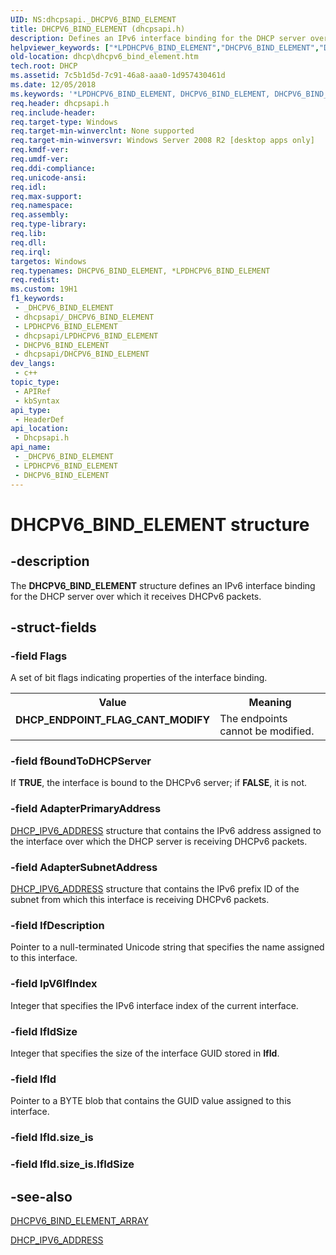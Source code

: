 ```yaml
---
UID: NS:dhcpsapi._DHCPV6_BIND_ELEMENT
title: DHCPV6_BIND_ELEMENT (dhcpsapi.h)
description: Defines an IPv6 interface binding for the DHCP server over which it receives DHCPv6 packets.
helpviewer_keywords: ["*LPDHCPV6_BIND_ELEMENT","DHCPV6_BIND_ELEMENT","DHCPV6_BIND_ELEMENT structure [DHCP]","DHCP_ENDPOINT_FLAG_CANT_MODIFY","PDHCPV6_BIND_ELEMENT","PDHCPV6_BIND_ELEMENT structure pointer [DHCP]","dhcp.dhcpv6_bind_element","dhcpsapi/DHCPV6_BIND_ELEMENT","dhcpsapi/PDHCPV6_BIND_ELEMENT"]
old-location: dhcp\dhcpv6_bind_element.htm
tech.root: DHCP
ms.assetid: 7c5b1d5d-7c91-46a8-aaa0-1d957430461d
ms.date: 12/05/2018
ms.keywords: '*LPDHCPV6_BIND_ELEMENT, DHCPV6_BIND_ELEMENT, DHCPV6_BIND_ELEMENT structure [DHCP], DHCP_ENDPOINT_FLAG_CANT_MODIFY, PDHCPV6_BIND_ELEMENT, PDHCPV6_BIND_ELEMENT structure pointer [DHCP], dhcp.dhcpv6_bind_element, dhcpsapi/DHCPV6_BIND_ELEMENT, dhcpsapi/PDHCPV6_BIND_ELEMENT'
req.header: dhcpsapi.h
req.include-header: 
req.target-type: Windows
req.target-min-winverclnt: None supported
req.target-min-winversvr: Windows Server 2008 R2 [desktop apps only]
req.kmdf-ver: 
req.umdf-ver: 
req.ddi-compliance: 
req.unicode-ansi: 
req.idl: 
req.max-support: 
req.namespace: 
req.assembly: 
req.type-library: 
req.lib: 
req.dll: 
req.irql: 
targetos: Windows
req.typenames: DHCPV6_BIND_ELEMENT, *LPDHCPV6_BIND_ELEMENT
req.redist: 
ms.custom: 19H1
f1_keywords:
 - _DHCPV6_BIND_ELEMENT
 - dhcpsapi/_DHCPV6_BIND_ELEMENT
 - LPDHCPV6_BIND_ELEMENT
 - dhcpsapi/LPDHCPV6_BIND_ELEMENT
 - DHCPV6_BIND_ELEMENT
 - dhcpsapi/DHCPV6_BIND_ELEMENT
dev_langs:
 - c++
topic_type:
 - APIRef
 - kbSyntax
api_type:
 - HeaderDef
api_location:
 - Dhcpsapi.h
api_name:
 - _DHCPV6_BIND_ELEMENT
 - LPDHCPV6_BIND_ELEMENT
 - DHCPV6_BIND_ELEMENT
---
```


# DHCPV6_BIND_ELEMENT structure


## -description

The <b>DHCPV6_BIND_ELEMENT</b> structure defines an IPv6 interface binding for the DHCP server over which it receives DHCPv6 packets.

## -struct-fields

### -field Flags

A set of bit flags indicating properties of the interface binding.

<table>
<tr>
<th>Value</th>
<th>Meaning</th>
</tr>
<tr>
<td width="40%"><a id="DHCP_ENDPOINT_FLAG_CANT_MODIFY_"></a><a id="dhcp_endpoint_flag_cant_modify_"></a><dl>
<dt><b>DHCP_ENDPOINT_FLAG_CANT_MODIFY
</b></dt>
</dl>
</td>
<td width="60%">
The endpoints cannot be modified.


</td>
</tr>
</table>

### -field fBoundToDHCPServer

If <b>TRUE</b>, the interface is bound to the DHCPv6 server; if <b>FALSE</b>, it is not.

### -field AdapterPrimaryAddress

<a href="/windows/desktop/api/dhcpsapi/ns-dhcpsapi-dhcp_ipv6_address">DHCP_IPV6_ADDRESS</a> structure that contains the IPv6 address assigned to the interface over which the DHCP server is receiving DHCPv6 packets.

### -field AdapterSubnetAddress

<a href="/windows/desktop/api/dhcpsapi/ns-dhcpsapi-dhcp_ipv6_address">DHCP_IPV6_ADDRESS</a> structure that contains the IPv6 prefix ID of the subnet from which this interface is receiving DHCPv6 packets.

### -field IfDescription

Pointer to a null-terminated Unicode string that specifies the name assigned to this interface.

### -field IpV6IfIndex

Integer that specifies the IPv6 interface index of the current interface.

### -field IfIdSize

Integer that specifies the size of the interface GUID stored in <b>IfId</b>.

### -field IfId

 Pointer to a BYTE blob that contains the GUID value assigned to this interface.

### -field IfId.size_is

### -field IfId.size_is.IfIdSize

## -see-also

<a href="/windows/desktop/api/dhcpsapi/ns-dhcpsapi-dhcpv6_bind_element_array">DHCPV6_BIND_ELEMENT_ARRAY</a>



<a href="/windows/desktop/api/dhcpsapi/ns-dhcpsapi-dhcp_ipv6_address">DHCP_IPV6_ADDRESS</a>

